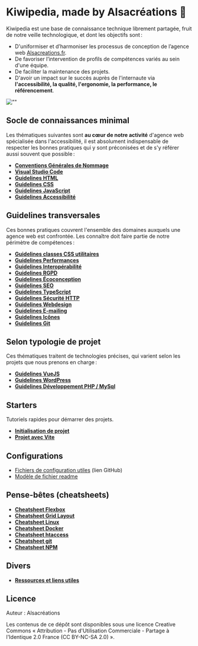 # Kiwipedia, made by Alsacréations 🥝

Kiwipedia est une base de connaissance technique librement partagée, fruit de notre veille technologique, et dont les objectifs sont&#8239;:

- D'uniformiser et d’harmoniser les processus de conception de l’agence web [Alsacreations.fr](https://www.alsacreations.fr/).
- De favoriser l’intervention de profils de compétences variés au sein d'une équipe.
- De faciliter la maintenance des projets.
- D'avoir un impact sur le succès auprès de l'internaute via **l'accessibilité, la qualité, l'ergonomie, la performance, le référencement**.

![""](images/kiwipedia-illust.jpg)

## Socle de connaissances minimal

Les thématiques suivantes sont **au c&oelig;ur de notre activité** d'agence web spécialisée dans l'accessibilité, il est absolument indispensable de respecter les bonnes pratiques qui y sont préconisées et de s'y référer aussi souvent que possible&#8239;:

- [**Conventions Générales de Nommage**](guidelines/naming-conventions.md)
- [**Visual Studio Code**](guidelines/vscode.md)
- [**Guidelines HTML**](guidelines/html.md)
- [**Guidelines CSS**](guidelines/css.md)
- [**Guidelines JavaScript**](guidelines/javascript.md)
- [**Guidelines Accessibilité**](guidelines/accessibility.md)
  
## Guidelines transversales

Ces bonnes pratiques couvrent l'ensemble des domaines auxquels une agence web est confrontée. Les connaître doit faire partie de notre périmètre de compétences&#8239;:

- [**Guidelines classes CSS utilitaires**](guidelines/css-utilities.md)
- [**Guidelines Performances**](guidelines/performances.md)
- [**Guidelines Interopérabilité**](guidelines/interoperabilite.md)
- [**Guidelines RGPD**](guidelines/rgpd.md)
- [**Guidelines Écoconception**](guidelines/ecoconception.md)
- [**Guidelines SEO**](guidelines/seo.md)
- [**Guidelines TypeScript**](guidelines/typescript.md)
- [**Guidelines Sécurité HTTP**](guidelines/http-security.md)
- [**Guidelines Webdesign**](guidelines/webdesign.md)
- [**Guidelines E-mailing**](guidelines/e-mailing.md)
- [**Guidelines Icônes**](guidelines/icons.md)
- [**Guidelines Git**](guidelines/git.md)

## Selon typologie de projet

Ces thématiques traitent de technologies précises, qui varient selon les projets que nous prenons en charge&#8239;:

- [**Guidelines VueJS**](guidelines/vue.md)
- [**Guidelines WordPress**](guidelines/wordpress.md)
- [**Guidelines Développement PHP / MySql**](guidelines/php-mysql.md)

## Starters

Tutoriels rapides pour démarrer des projets.

- [**Initialisation de projet**](starters/project-init.md)
- [**Projet avec Vite**](starters/vite.md)

## Configurations

- [Fichiers de configuration utiles](https://github.com/alsacreations/kiwipedia/tree/main/configs) (lien GitHub)
- [Modèle de fichier readme](configs/README.md)

## Pense-bêtes (cheatsheets)

- [**Cheatsheet Flexbox**](cheatsheets/flexbox-cheatsheet.png)
- [**Cheatsheet Grid Layout**](cheatsheets/grid-cheatsheet.png)
- [**Cheatsheet Linux**](cheatsheets/linux.md)
- [**Cheatsheet Docker**](cheatsheets/docker.md)
- [**Cheatsheet htaccess**](cheatsheets/htaccess.md)
- [**Cheatsheet git**](cheatsheets/git.md)
- [**Cheatsheet NPM**](cheatsheets/npm.md)

## Divers

- [**Ressources et liens utiles**](archives/links.md)

## Licence

Auteur : Alsacréations

Les contenus de ce dépôt sont disponibles sous une licence Creative Commons « Attribution - Pas d'Utilisation Commerciale - Partage à l'Identique 2.0 France (CC BY-NC-SA 2.0) ».
